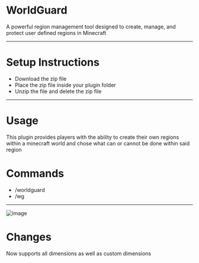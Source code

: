 # WorldGuard
A powerful region management tool designed to create, manage, and protect user defined regions in Minecraft

---
# Setup Instructions
- Download the zip file
- Place the zip file inside your plugin folder
- Unzip the file and delete the zip file

---
# Usage

This plugin provides players with the ability to create their own regions
within a minecraft world and chose what can or cannot be done within said region


# Commands
- /worldguard
- /wg
---
![image](https://github.com/user-attachments/assets/660a5410-e5c1-4939-bfb8-c195caa57485)

# Changes
Now supports all dimensions as well as custom dimensions
